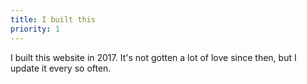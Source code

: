 ```yaml
---
title: I built this
priority: 1
---
```


I built this website in 2017. It's not gotten a lot of love since then, but I update it every so often.
